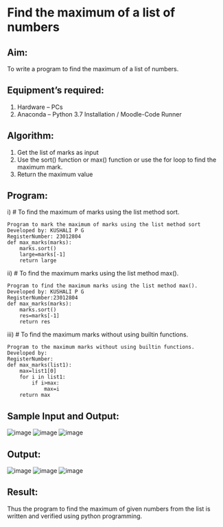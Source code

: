 # Find the maximum of a list of numbers
## Aim:
To write a program to find the maximum of a list of numbers.
## Equipment’s required:
1.	Hardware – PCs
2.	Anaconda – Python 3.7 Installation / Moodle-Code Runner
## Algorithm:
1.	Get the list of marks as input
2.	Use the sort() function or max() function or use the for loop to find the maximum mark.
3.	Return the maximum value
## Program:

i)	# To find the maximum of marks using the list method sort.
``` 
Program to mark the maximum of marks using the list method sort
Developed by: KUSHALI P G
RegisterNumber: 23012804
def max_marks(marks):
    marks.sort()
    large=marks[-1]
    return large
 ```

ii)	# To find the maximum marks using the list method max().
```
Program to find the maximum marks using the list method max().
Developed by: KUSHALI P G
RegisterNumber:23012804 
def max_marks(marks):
    marks.sort()
    res=marks[-1]
    return res
```

iii) # To find the maximum marks without using builtin functions.
``` 
Program to the maximum marks without using builtin functions.
Developed by: 
RegisterNumber: 
def max_marks(list1):
    max=list1[0]
    for i in list1:
        if i>max:
            max=i
    return max

```
## Sample Input and Output:
![image](https://github.com/KUSHALI104/FindMaximum/assets/150231135/7b4ff867-30bd-4333-a0fe-54d7a4c7da58)
![image](https://github.com/KUSHALI104/FindMaximum/assets/150231135/907dbabc-0dc6-4a3d-bf8b-74e8208925ca)
![image](https://github.com/KUSHALI104/FindMaximum/assets/150231135/4b044a27-ec27-4b2c-b078-6d86c5d20699)

## Output:
![image](https://github.com/KUSHALI104/FindMaximum/assets/150231135/68af8841-e7b9-4f1e-8558-92ccd7292c05)
![image](https://github.com/KUSHALI104/FindMaximum/assets/150231135/eacaf573-2da5-493b-b79d-2c89a73049d4)
![image](https://github.com/KUSHALI104/FindMaximum/assets/150231135/e40857f4-27b9-4b4e-915d-bc7a9b538ed1)




## Result:
Thus the program to find the maximum of given numbers from the list is written and verified using python programming.
